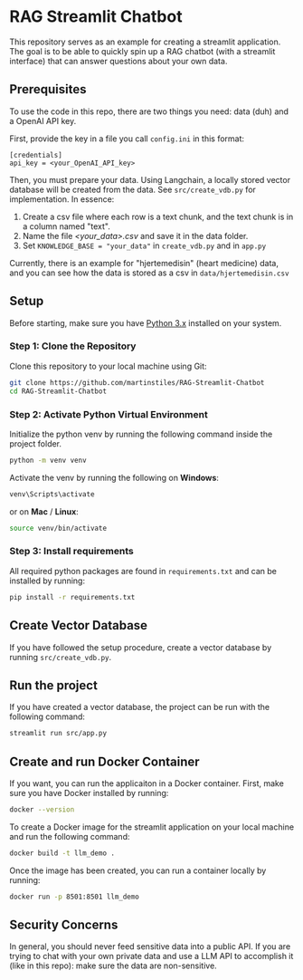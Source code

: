 # RAG Streamlit Chatbot

This repository serves as an example for creating a streamlit application. The goal is to be able to quickly spin up a RAG chatbot (with a streamlit interface) that can answer questions about your own data.

## Prerequisites

To use the code in this repo, there are two things you need: data (duh) and a OpenAI API key.

First, provide the key in a file you call `config.ini` in this format:

```
[credentials]
api_key = <your_OpenAI_API_key>
```

Then, you must prepare your data. Using Langchain, a locally stored vector database will be created from the data. See `src/create_vdb.py` for implementation. In essence:
1. Create a csv file where each row is a text chunk, and the text chunk is in a column named "text".
2. Name the file _<your_data>.csv_ and save it in the data folder.
3. Set `KNOWLEDGE_BASE = "your_data"` in `create_vdb.py` and in `app.py`

Currently, there is an example for "hjertemedisin" (heart medicine) data, and you can see how the data is stored as a csv in `data/hjertemedisin.csv`

## Setup

Before starting, make sure you have [Python 3.x](https://www.python.org/downloads/) installed on your system.

### Step 1: Clone the Repository

Clone this repository to your local machine using Git:

```bash
git clone https://github.com/martinstiles/RAG-Streamlit-Chatbot
cd RAG-Streamlit-Chatbot
```

### Step 2: Activate Python Virtual Environment

Initialize the python venv by running the following command inside the project folder.

```bash
python -m venv venv
```

Activate the venv by running the following on **Windows**:

```bash
venv\Scripts\activate
```

or on **Mac** / **Linux**:
```bash
source venv/bin/activate
```


### Step 3: Install requirements

All required python packages are found in ```requirements.txt``` and can be installed by running:
```bash
pip install -r requirements.txt
```

## Create Vector Database

If you have followed the setup procedure, create a vector database by running `src/create_vdb.py`.


## Run the project

If you have created a vector database, the project can be run with the following command:

```bash
streamlit run src/app.py
```


## Create and run Docker Container

If you want, you can run the applicaiton in a Docker container. First, make sure you have Docker installed by running:

```bash
docker --version
```

To create a Docker image for the streamlit application on your local machine and run the following command:

```bash
docker build -t llm_demo .
```

Once the image has been created, you can run a container locally by running:

```bash
docker run -p 8501:8501 llm_demo
```

## Security Concerns

In general, you should never feed sensitive data into a public API. If you are trying to chat with your own private data and use a LLM API to accomplish it (like in this repo): make sure the data are non-sensitive.
